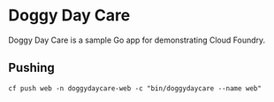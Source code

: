 # Doggy Day Care

Doggy Day Care is a sample Go app for demonstrating Cloud Foundry.

## Pushing

`cf push web -n doggydaycare-web -c "bin/doggydaycare --name web"`

